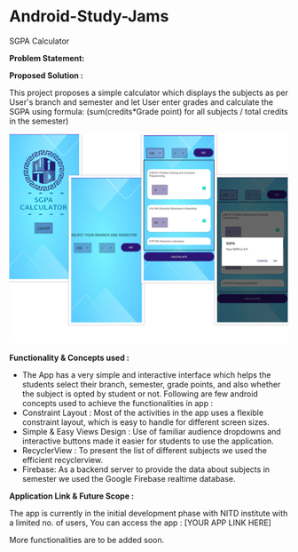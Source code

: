 # Android-Study-Jams

SGPA Calculator

<b> Problem Statement: </b>



<b> Proposed Solution : </b>

This project proposes a simple calculator which displays the subjects as per User's branch and semester and let User enter grades and calculate the SGPA
using formula: (sum(credits*Grade point) for all subjects / total credits in the semester)

<img width="559" alt="sampleimages" src="https://raw.githubusercontent.com/orionkishan/SGPA_Calculator/master/image.png">

<b> Functionality & Concepts used : </b>

- The App has a very simple and interactive interface which helps the students select their branch, semester, grade points, and also whether the subject is opted by student or not. Following are few android concepts used to achieve the functionalities in app :
- Constraint Layout : Most of the activities in the app uses a flexible constraint layout, which is easy to handle for different screen sizes.
- Simple & Easy Views Design : Use of familiar audience dropdowns and interactive buttons made it easier for students to use the application.
- RecyclerView : To present the list of different subjects we used the efficient recyclerview.
- Firebase: As a backend server to provide the data about subjects in semester we used the Google Firebase realtime database.

<b> Application Link & Future Scope : </b>

The app is currently in the initial development phase with NITD institute with a limited no. of users, You can access the app : [YOUR APP LINK HERE]

More functionalities are to be added soon.